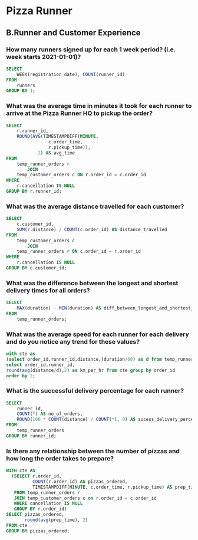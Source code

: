 # Pizza Runner

## B.Runner and Customer Experience

### How many runners signed up for each 1 week period? (i.e. week starts 2021-01-01)?

```sql
SELECT 
    WEEK(registration_date), COUNT(runner_id)
FROM
    runners
GROUP BY 1;
```

### What was the average time in minutes it took for each runner to arrive at the Pizza Runner HQ to pickup the order?

```sql
SELECT 
    r.runner_id,
    ROUND(AVG(TIMESTAMPDIFF(MINUTE,
                c.order_time,
                r.pickup_time)),
            2) AS avg_time
FROM
    temp_runner_orders r
        JOIN
    temp_customer_orders c ON r.order_id = c.order_id
WHERE
    r.cancellation IS NULL
GROUP BY r.runner_id; 
```
### What was the average distance travelled for each customer?

```sql
SELECT 
    c.customer_id,
    SUM(r.distance) / COUNT(c.order_id) AS distance_travelled
FROM
    temp_customer_orders c
        JOIN
    temp_runner_orders r ON c.order_id = r.order_id
WHERE
    r.cancellation IS NULL
GROUP BY c.customer_id;
```

### What was the difference between the longest and shortest delivery times for all orders?

```sql
SELECT 
    MAX(duration) - MIN(duration) AS diff_between_longest_and_shortest_delivery
FROM
    temp_runner_orders;
```

### What was the average speed for each runner for each delivery and do you notice any trend for these values?

```sql
with cte as 
(select order_id,runner_id,distance,(duration/60) as d from temp_runner_orders where cancellation is null)
select order_id,runner_id,
round(avg(distance/d),2) as km_per_hr from cte group by order_id 
order by 2;
```

### What is the successful delivery percentage for each runner?

```sql
SELECT 
    runner_id,
    COUNT(*) AS no_of_orders,
    ROUND(100 * COUNT(distance) / COUNT(*), 0) AS sucess_delivery_percentage
FROM
    temp_runner_orders
GROUP BY runner_id;
```

### Is there any relationship between the number of pizzas and how long the order takes to prepare?

```sql
WITH cte AS
  (SELECT r.order_id,
          COUNT(r.order_id) AS pizzas_ordered,
          TIMESTAMPDIFF(MINUTE, c.order_time, r.pickup_time) AS prep_time
   FROM temp_runner_orders r
   JOIN temp_customer_orders c on r.order_id = c.order_id
   WHERE cancellation IS NULL
   GROUP BY r.order_id)
SELECT pizzas_ordered,
       round(avg(prep_time), 2)
FROM cte
GROUP BY pizzas_ordered;
```

